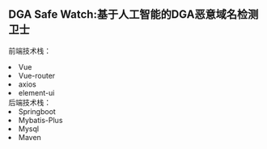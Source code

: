 ## DGA Safe Watch:基于人工智能的DGA恶意域名检测卫士
前端技术栈：
<li>Vue</li>
<li>Vue-router</li>
<li>axios</li>
<li>element-ui</li>
后端技术栈：
<li>Springboot</li>
<li>Mybatis-Plus</li>
<li>Mysql</li>
<li>Maven</li>


